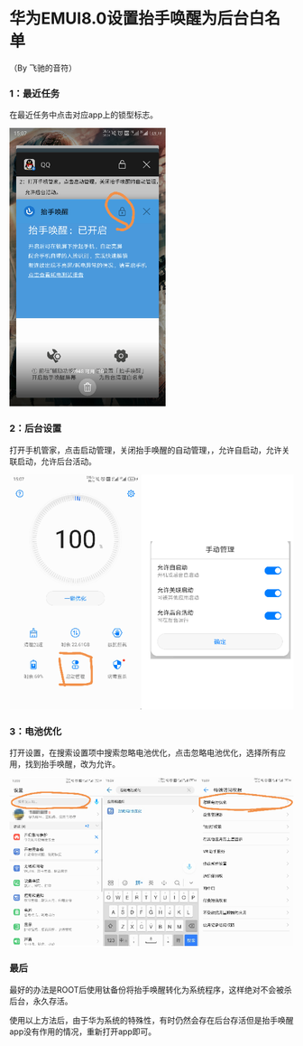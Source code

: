 # 华为EMUI8.0设置抬手唤醒为后台白名单
（By 飞驰的音符）
### 1：最近任务
在最近任务中点击对应app上的锁型标志。

![](https://github.com/kongzue/Res/raw/master/app/src/main/res/mipmap-xxxhdpi/h1.png)
### 2：后台设置
打开手机管家，点击启动管理，关闭抬手唤醒的自动管理，，允许自启动，允许关联启动，允许后台活动。

![](https://github.com/kongzue/Res/raw/master/app/src/main/res/mipmap-xxxhdpi/h2.png)
### 3：电池优化
打开设置，在搜索设置项中搜索忽略电池优化，点击忽略电池优化，选择所有应用，找到抬手唤醒，改为允许。

![](https://github.com/kongzue/Res/raw/master/app/src/main/res/mipmap-xxxhdpi/h3.png)
### 最后
最好的办法是ROOT后使用钛备份将抬手唤醒转化为系统程序，这样绝对不会被杀后台，永久存活。

使用以上方法后，由于华为系统的特殊性，有时仍然会存在后台存活但是抬手唤醒app没有作用的情况，重新打开app即可。
